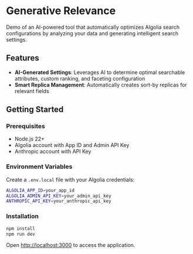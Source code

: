 # Generative Relevance

Demo of an AI-powered tool that automatically optimizes Algolia search configurations by analyzing your data and generating intelligent search settings.

## Features

- **AI-Generated Settings**: Leverages AI to determine optimal searchable attributes, custom ranking, and faceting configuration
- **Smart Replica Management**: Automatically creates sort-by replicas for relevant fields

## Getting Started

### Prerequisites

- Node.js 22+ 
- Algolia account with App ID and Admin API Key
- Anthropic account with API Key

### Environment Variables

Create a `.env.local` file with your Algolia credentials:

```bash
ALGOLIA_APP_ID=your_app_id
ALGOLIA_ADMIN_API_KEY=your_admin_api_key
ANTHROPIC_API_KEY=your_anthropic_api_key
```

### Installation

```bash
npm install
npm run dev
```

Open [http://localhost:3000](http://localhost:3000) to access the application.
